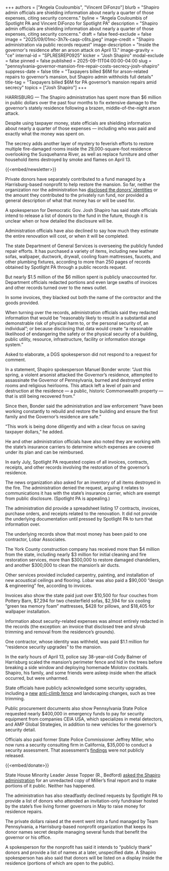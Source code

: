 +++
authors = ["Angela Couloumbis", "Vincent DiFonzo"]
blurb = "Shapiro admin officials are shielding information about nearly a quarter of those expenses, citing security concerns."
byline = "Angela Couloumbis of Spotlight PA and Vincent DiFonzo for Spotlight PA"
description = "Shapiro admin officials are shielding information about nearly a quarter of those expenses, citing security concerns."
draft = false
feed-exclude = false
image = "2025/09/01mc-3h7k-caqs-c6ts.jpeg"
image-credit = "Shapiro administration via public records request"
image-description = "Inside the governor's residence after an arson attack on April 13."
image-gravity = "ce"
internal-id = "SPLRESREP0925"
kicker = "Josh Shapiro"
modal-exclude = false
pinned = false
published = 2025-09-11T04:00:00-04:00
slug = "pennsylvania-governor-mansion-fire-repair-costs-secrecy-josh-shapiro"
suppress-date = false
title = "Taxpayers billed $6M for arson-related repairs to governor’s mansion, but Shapiro admin withholds full details"
title-tag = "Taxpayers billed $6M for PA governor’s mansion repairs amid secrecy"
topics = ["Josh Shapiro"]
+++

HARRISBURG — The Shapiro administration has spent more than $6 million in public dollars over the past four months to fix extensive damage to the governor’s stately residence following a brazen, middle-of-the-night arson attack.

Despite using taxpayer money, state officials are shielding information about nearly a quarter of those expenses — including who was paid and exactly what the money was spent on.

The secrecy adds another layer of mystery to feverish efforts to restore multiple fire-damaged rooms inside the 29,000-square-foot residence overlooking the Susquehanna River, as well as replace furniture and other household items destroyed by smoke and flames on April 13.

{{<embed/newsletter>}}

Private donors have separately contributed to a fund managed by a Harrisburg-based nonprofit to help restore the mansion. So far, neither the organization nor the administration has <a href="https://www.spotlightpa.org/news/2025/07/josh-shapiro-residence-arson-cost-team-pennsylvania/">disclosed the donors’ identities</a> or the amount they contributed to the privately run fund, nor provided a general description of what that money has or will be used for.

A spokesperson for Democratic Gov. Josh Shapiro has said state officials intend to release a list of donors to the fund in the future, though it is unclear when or how detailed the disclosure will be.

Administration officials have also declined to say how much they estimate the entire renovation will cost, or when it will be completed.

The state Department of General Services is overseeing the publicly funded repair efforts. It has purchased a variety of items, including new leather sofas, wallpaper, ductwork, drywall, cooling foam mattresses, faucets, and other plumbing fixtures, according to more than 250 pages of records obtained by Spotlight PA through a public records request.

But nearly $1.5 million of the $6 million spent is publicly unaccounted for. Department officials redacted portions and even large swaths of invoices and other records turned over to the news outlet.

In some invoices, they blacked out both the name of the contractor and the goods provided.

When turning over the records, administration officials said they redacted information that would be “reasonably likely to result in a substantial and demonstrable risk of physical harm to, or the personal security of, an individual”; or because disclosing that data would create “a reasonable likelihood of endangering the safety or the physical security of a building, public utility, resource, infrastructure, facility or information storage system.”

Asked to elaborate, a DGS spokesperson did not respond to a request for comment.

In a statement, Shapiro spokesperson Manuel Bonder wrote: “Just this spring, a violent arsonist attacked the Governor’s residence, attempted to assassinate the Governor of Pennsylvania, burned and destroyed entire rooms and religious heirlooms. This attack left a level of pain and destruction at the residence — a public, historic Commonwealth property — that is still being recovered from.”

Since then, Bonder said the administration and law enforcement “have been working constantly to rebuild and restore the building and ensure the first family and the Governor’s residence are safe.”

“This work is being done diligently and with a clear focus on saving taxpayer dollars,” he added.

He and other administration officials have also noted they are working with the state’s insurance carriers to determine which expenses are covered under its plan and can be reimbursed.

In early July, Spotlight PA requested copies of all invoices, contracts, receipts, and other records involving the restoration of the governor’s residence.

The news organization also asked for an inventory of all items destroyed in the fire. The administration denied the request, arguing it relates to communications it has with the state’s insurance carrier, which are exempt from public disclosure. (Spotlight PA is appealing.)

The administration did provide a spreadsheet listing 17 contracts, invoices, purchase orders, and receipts related to the renovation. It did not provide the underlying documentation until pressed by Spotlight PA to turn that information over.

The underlying records show that most money has been paid to one contractor, Lobar Associates.

The York County construction company has received more than $4 million from the state, including nearly $3 million for initial cleaning and fire restoration services, more than $300,000 to restore damaged chandeliers, and another $300,000 to clean the mansion’s air ducts.

Other services provided included carpentry, painting, and installation of new acoustical ceilings and flooring. Lobar was also paid a $90,000 “design &amp; engineering” fee, according to invoices.

Invoices also show the state paid just over $10,500 for four couches from Pottery Barn, $7,294 for two chesterfield sofas, $2,594 for six cooling “green tea memory foam” mattresses, $428 for pillows, and $18,405 for wallpaper installation.

Information about security-related expenses was almost entirely redacted in the records (the exception: an invoice that disclosed tree and shrub trimming and removal from the residence’s grounds).

One contractor, whose identity was withheld, was paid $1.1 million for “residence security upgrades” to the mansion.

In the early hours of April 13, police say 38-year-old Cody Balmer of Harrisburg scaled the mansion’s perimeter fence and hid in the trees before breaking a side window and deploying homemade Molotov cocktails. Shapiro, his family, and some friends were asleep inside when the attack occurred, but were unharmed.

State officials have publicly acknowledged some security upgrades, including a <a href="https://www.spotlightpa.org/news/2025/05/pennsylvania-state-police-arson-security-review-new-unit/">new</a> <a href="https://www.wgal.com/article/harrisburg-installation-of-anti-climb-fence-at-governors-residence-begins/65038780">anti-climb fence</a> and landscaping changes, such as tree trimming.

Public procurement documents also show Pennsylvania State Police requested nearly $400,000 in emergency funds to pay for security equipment from companies CEIA USA, which specializes in metal detectors, and AMP Global Strategies, in addition to new vehicles for the governor’s security detail.

Officials also paid former State Police Commissioner Jeffrey Miller, who now runs a security consulting firm in California, $35,000 to conduct a security assessment. That assessment’s <a href="https://www.spotlightpa.org/news/2025/05/pennsylvania-governor-mansion-attack-security-report-findings/">findings</a> were not publicly released.

{{<embed/donate>}}

State House Minority Leader Jesse Topper (R., Bedford) <a href="https://www.spotlightpa.org/news/2025/05/pennsylvania-governor-home-security-failure-investigation-jesse-topper/">asked the Shapiro administration</a> for an unredacted copy of Miller’s final report and to make portions of it public. Neither has happened.

The administration has also steadfastly declined requests by Spotlight PA to provide a list of donors who attended an invitation-only fundraiser hosted by the state’s five living former governors in May to raise money for residence repairs.

The private dollars raised at the event went into a fund managed by Team Pennsylvania, a Harrisburg-based nonprofit organization that keeps its donor names secret despite managing several funds that benefit the governor or his office.

A spokesperson for the nonprofit has said it intends to “publicly thank” donors and provide a list of names at a later, unspecified date. A Shapiro spokesperson has also said that donors will be listed on a display inside the residence (portions of which are open to the public).

